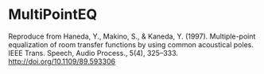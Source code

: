 # MultiPointEQ
Reproduce from Haneda, Y., Makino, S., &amp; Kaneda, Y. (1997). Multiple-point equalization of room transfer functions by using common acoustical poles.  IEEE Trans. Speech, Audio Process., 5(4), 325–333. http://doi.org/10.1109/89.593306
